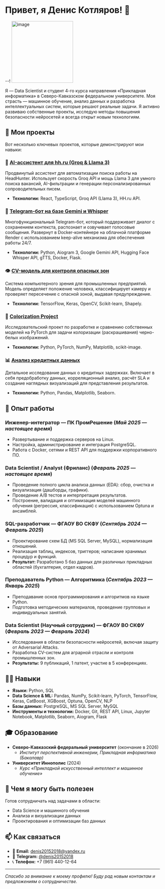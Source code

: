 # Привет, я Денис Котляров! 👋

--! <img width="200" height="200" alt="image" src="https://github.com/user-attachments/assets/a33b8498-a3e3-4b34-b612-93f4e0ab22da" />

Я — Data Scientist и студент 4-го курса направления «Прикладная информатика» в Северо-Кавказском федеральном университете. Моя страсть — машинное обучение, анализ данных и разработка интеллектуальных систем, которые решают реальные задачи. Я активно развиваю собственные проекты, исследую методы повышения безопасности нейросетей и всегда открыт новым технологиям.

## 🚀 Мои проекты

Вот несколько ключевых проектов, которые демонстрируют мои навыки:

### 🤖 [AI-ассистент для hh.ru (Groq & Llama 3)](https://github.com/denis201520182022/Bot_for_hh_auto)
Продвинутый ассистент для автоматизации поиска работы на HeadHunter. Использует скорость Groq API и мощь Llama 3 для умного поиска вакансий, AI-фильтрации и генерации персонализированных сопроводительных писем.
*   **Технологии:** React, TypeScript, Groq API (Llama 3), HH.ru API.

### 💬 [Telegram-бот на базе Gemini и Whisper](https://github.com/denis201520182022/tg-bot-gemini)
Многофункциональный Telegram-бот, который поддерживает диалог с сохранением контекста, распознает и озвучивает голосовые сообщения. Развернут в Docker-контейнере на облачной платформе Render с использованием keep-alive механизма для обеспечения работы 24/7.
*   **Технологии:** Python, Aiogram 3, Google Gemini API, Hugging Face Whisper API, gTTS, Docker, Flask.

### 👁️ [CV-модель для контроля опасных зон](https://github.com/denis201520182022/CV_model_for_danger_zone)
Система компьютерного зрения для промышленных предприятий. Модель определяет положение человека, классифицирует камеру и проверяет пересечение с опасной зоной, выдавая предупреждение.
*   **Технологии:** TensorFlow, Keras, OpenCV, Scikit-learn, Shapely.

### 🎨 [Colorization Project](https://github.com/denis201520182022/colorization-project.git)
Исследовательский проект по разработке и сравнению собственных моделей на PyTorch для задачи колоризации (раскрашивания) черно-белых изображений.
*   **Технологии:** Python, PyTorch, NumPy, Matplotlib, scikit-image.

### 📊 [Анализ кредитных данных](https://github.com/denis201520182022/Delays_analysis.git)
Детальное исследование данных о кредитных задержках. Включает в себя предобработку данных, корреляционный анализ, расчёт SLA и создание наглядных визуализаций для представления результатов.
*   **Технологии:** Python, Pandas, Matplotlib, Seaborn.

## 🧠 Опыт работы

### **Инженер-интегратор** — ПК ПромРешение (*Май 2025 — настоящее время*)
*   Развертывание и поддержка серверов на Linux.
*   Настройка, администрирование и интеграция PostgreSQL.
*   Работа с Docker, сетями и REST API для поддержки корпоративного ПО.

### **Data Scientist / Analyst (Фриланс)** (*Февраль 2025 — настоящее время*)
*   Проведение полного цикла анализа данных (EDA): сбор, очистка и визуализация (дашборды, графики).
*   Проведение A/B тестов и интерпретация результатов.
*   Построение, валидация и оптимизация моделей машинного обучения (регрессия, классификация) с использованием Optuna и ансамблей.

### **SQL-разработчик** — ФГАОУ ВО СКФУ (*Сентябрь 2024 — Февраль 2025*)
*   Проектирование схем БД (MS SQL Server, MySQL), нормализация отношений.
*   Реализация таблиц, индексов, триггеров; написание хранимых процедур и функций.
*   **Результат:** Разработано 5 баз данных для различных прикладных областей (бухгалтерия, отдел кадров).

### **Преподаватель Python** — Алгоритмика (*Сентябрь 2023 — Январь 2025*)
*   Преподавание основ программирования и алгоритмов на языке Python.
*   Подготовка методических материалов, проведение групповых и индивидуальных занятий.

### **Data Scientist (Научный сотрудник)** — ФГАОУ ВО СКФУ (*Февраль 2023 — Февраль 2024*)
*   Исследования в области безопасности нейросетей, включая защиту от Adversarial Attacks.
*   Разработка CV-систем для аграрной отрасли и контроля промышленных зон.
*   **Результаты:** 9 публикаций, 1 патент, участие в 5 конференциях.

## 🧑‍💻 Навыки

*   **Языки:** Python, SQL
*   **Data Science & ML:** Pandas, NumPy, Scikit-learn, PyTorch, TensorFlow, Keras, CatBoost, XGBoost, Optuna, OpenCV, NLP
*   **Базы данных:** PostgreSQL, MS SQL Server, MySQL
*   **Инструменты и технологии:** Docker, Git, REST API, Linux, Jupyter Notebook, Matplotlib, Seaborn, Aiogram, Flask

## 🎓 Образование

*   **Северо-Кавказский федеральный университет** (окончание в 2026)
    *   *Институт перспективной инженерии, Прикладная информатика (Бакалавр)*
*   **Университет Иннополис** (2024)
    *   *Курс «Прикладной искусственный интеллект и машинное обучение»*


## 💬 Чем я могу быть полезен
Готов сотрудничать над задачами в области:
- Data Science и машинного обучения
- Анализа и визуализации данных
- Проектирования и оптимизации баз данных


## 📫 Как связаться

*   📧 **Email:** [denis20152018@yandex.ru](mailto:denis20152018@yandex.ru)
*   💬 **Telegram:** [@denis20152018](https://t.me/denis20152018)
*   📞 **Телефон:** +7 (961) 440-12-64

---
*Спасибо за внимание к моему профилю! Буду рад новым контактам и предложениям о сотрудничестве.*
